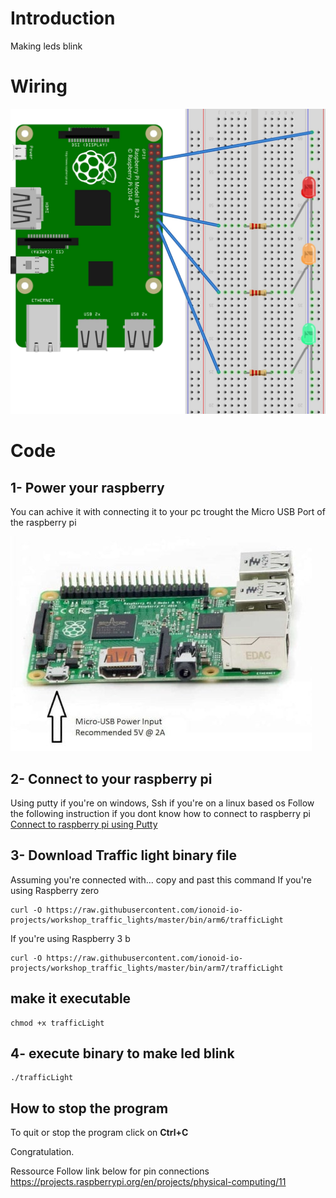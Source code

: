 # Introduction
Making leds blink 

# Wiring
![traffic light](doc/img/trafficLight.jpg)

# Code

## 1- Power your raspberry

You can achive it with connecting it to your pc trought the Micro USB Port of the raspberry pi

![power](doc/img/1-min.jpg)

## 2- Connect to your raspberry pi
Using putty if you're on windows, Ssh if you're on a linux based os
Follow the following instruction if you dont know how to connect to raspberry pi
[Connect to raspberry pi using Putty](https://github.com/ionoid-io-projects/workshop/blob/master/doc/od-iot-raspbian-rpi-zero-windows.md#5-first-boot)

## 3- Download Traffic light binary file

Assuming you're connected with... copy and past this command
If you're using Raspberry zero
```
curl -O https://raw.githubusercontent.com/ionoid-io-projects/workshop_traffic_lights/master/bin/arm6/trafficLight
```

If you're using Raspberry 3 b
```
curl -O https://raw.githubusercontent.com/ionoid-io-projects/workshop_traffic_lights/master/bin/arm7/trafficLight
```
## make it executable
```
chmod +x trafficLight
```

## 4- execute binary to make led blink
```
./trafficLight
```

## How to stop the program
To quit or stop the program click on **Ctrl+C**


Congratulation.

Ressource
Follow link below for pin connections 
https://projects.raspberrypi.org/en/projects/physical-computing/11
